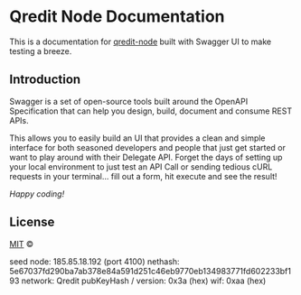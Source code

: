 # Qredit Node Documentation

This is a documentation for [qredit-node](https://github.com/HodlerCompany/qredit-full-node) built with Swagger UI to make testing a breeze.

## Introduction

Swagger is a set of open-source tools built around the OpenAPI Specification that can help you design, build, document and consume REST APIs.

This allows you to easily build an UI that provides a clean and simple interface for both seasoned developers and people that just get started or want to play around with their Delegate API. Forget the days of setting up your local environment to just test an API Call or sending tedious cURL requests in your terminal... fill out a form, hit execute and see the result!


*Happy coding!*

## License

[MIT](LICENSE) ©


seed node: 185.85.18.192 (port 4100)
nethash: 5e67037fd290ba7ab378e84a591d251c46eb9770eb134983771fd602233bf193
network: Qredit
pubKeyHash / version: 0x3a (hex)
wif: 0xaa (hex)
